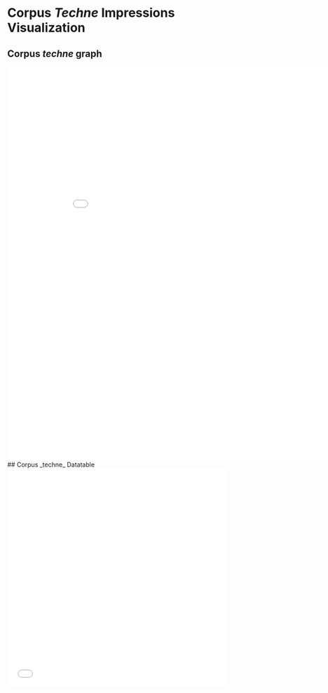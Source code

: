 # Corpus _Techne_ Impressions Visualization
## Corpus _techne_ graph
<iframe src="visualizations/corpus_visualization.html"
    sandbox="allow-same-origin allow-scripts"
    width="900"
    height="900"
    scrolling="yes"
    seamless="seamless"
    frameborder="0">
</iframe>
## Corpus _techne_ Datatable
<iframe src="visualizations/corpus_datatable.html"
    sandbox="allow-same-origin allow-scripts"
    width="100%"
    height="500"
    scrolling="yes"
    seamless="seamless"
    frameborder="0">
</iframe>
